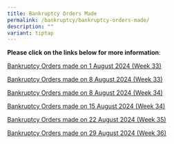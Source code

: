 ```yaml
---
title: Bankruptcy Orders Made
permalink: /bankruptcy/bankruptcy-orders-made/
description: ""
variant: tiptap
---
```

<p><strong>Please click on the links below for more information</strong>:</p>
<p></p>
<p><a href="/files/BOs Made/Bankruptcy_Orders_made_on_1_August_2024__Week_33_.pdf" rel="noopener noreferrer nofollow" target="_blank">Bankruptcy Orders made on 1 August 2024 (Week 33)</a>
</p>
<p><a href="/files/BOs Made/Bankruptcy_Orders_made_on_8_August_2024__Week_33_.pdf" rel="noopener noreferrer nofollow" target="_blank">Bankruptcy Orders made on 8 August 2024 (Week 33)</a>
</p>
<p><a href="/files/BOs Made/Bankruptcy_Orders_made_on_8_August_2024__Week_34_.pdf" rel="noopener nofollow" target="_blank">Bankruptcy Orders made on 8 August 2024 (Week 34)</a>
</p>
<p><a href="/files/BOs Made/Bankruptcy_Orders_made_on_15_August_2024__Week_34_.pdf" rel="noopener nofollow" target="_blank">Bankruptcy Orders made on 15 August 2024 (Week 34)</a>
</p>
<p><a href="/files/BOs Made/Bankruptcy_Orders_made_on_22_August_2024__Week_35_.pdf" rel="noopener nofollow" target="_blank">Bankruptcy Orders made on 22 August 2024 (Week 35)</a>
</p>
<p><a href="/files/BOs Made/Bankruptcy_Orders_made_on_29_August_2024__Week_36_.pdf" rel="noopener nofollow" target="_blank">Bankruptcy Orders made on 29 August 2024 (Week 36)</a>
</p>
<p></p>